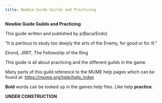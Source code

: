 ```yaml
---
title: Newbie Guide Guilds and Practicing
---
```


**Newbie Guide Guilds and Practicing**

This guide written and published by p(Baca/Endo)

“It is perilous to study too deeply the arts of the Enemy, for good or
for ill.”

Elrond, JRRT, The Fellowship of the Ring

This guide is all about practicing and the different guilds in the game.

Many parts of this guild reference to the MUME help pages which can be
found at: <https://mume.org/help/help_index>

**Bold** words can be looked up in the games help files. Like help
**practice**.

**UNDER CONSTRUCTION**